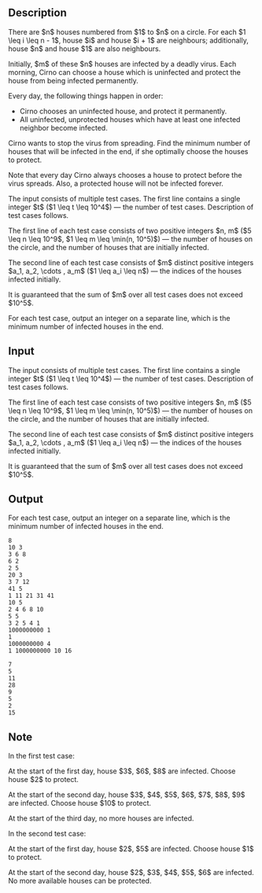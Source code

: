 ## Description

<div><p>There are $n$ houses numbered from $1$ to $n$ on a circle. For each $1 \leq i \leq n - 1$, house $i$ and house $i + 1$ are neighbours; additionally, house $n$ and house $1$ are also neighbours.</p><p>Initially, $m$ of these $n$ houses are infected by a deadly virus. Each <span class="tex-font-style-bf">morning</span>, Cirno can choose a house which is uninfected and protect the house from being infected permanently.</p><p>Every day, the following things happen in order:</p><ul> <li> Cirno chooses an uninfected house, and protect it permanently. </li><li> All uninfected, unprotected houses which have at least one <span class="tex-font-style-bf">infected</span> neighbor become infected. </li></ul><p>Cirno wants to stop the virus from spreading. Find the minimum number of houses that will be infected in the end, if she optimally choose the houses to protect.</p><p>Note that every day Cirno always chooses a house to protect <span class="tex-font-style-bf">before</span> the virus spreads. Also, a protected house will not be infected forever.</p></div><div class="input-specification"><p>The input consists of multiple test cases. The first line contains a single integer $t$ ($1 \leq t \leq 10^4$) — the number of test cases. Description of test cases follows.</p><p>The first line of each test case consists of two positive integers $n, m$ ($5 \leq n \leq 10^9$, $1 \leq m \leq \min(n, 10^5)$) — the number of houses on the circle, and the number of houses that are initially infected. </p><p>The second line of each test case consists of $m$ distinct positive integers $a_1, a_2, \cdots , a_m$ ($1 \leq a_i \leq n$) — the indices of the houses infected initially.</p><p>It is guaranteed that the sum of $m$ over all test cases does not exceed $10^5$.</p></div><div class="output-specification"><p>For each test case, output an integer on a separate line, which is the minimum number of infected houses in the end.</p></div>

## Input

<p>The input consists of multiple test cases. The first line contains a single integer $t$ ($1 \leq t \leq 10^4$) — the number of test cases. Description of test cases follows.</p><p>The first line of each test case consists of two positive integers $n, m$ ($5 \leq n \leq 10^9$, $1 \leq m \leq \min(n, 10^5)$) — the number of houses on the circle, and the number of houses that are initially infected. </p><p>The second line of each test case consists of $m$ distinct positive integers $a_1, a_2, \cdots , a_m$ ($1 \leq a_i \leq n$) — the indices of the houses infected initially.</p><p>It is guaranteed that the sum of $m$ over all test cases does not exceed $10^5$.</p>

## Output

<p>For each test case, output an integer on a separate line, which is the minimum number of infected houses in the end.</p>





```input1|2,3,6,7,10,11,14,15
8
10 3
3 6 8
6 2
2 5
20 3
3 7 12
41 5
1 11 21 31 41
10 5
2 4 6 8 10
5 5
3 2 5 4 1
1000000000 1
1
1000000000 4
1 1000000000 10 16
```




```output1
7
5
11
28
9
5
2
15
```



## Note

<p>In the first test case:</p><p>At the start of the first day, house $3$, $6$, $8$ are infected. Choose house $2$ to protect.</p><p>At the start of the second day, house $3$, $4$, $5$, $6$, $7$, $8$, $9$ are infected. Choose house $10$ to protect.</p><p>At the start of the third day, no more houses are infected.</p><p>In the second test case:</p><p>At the start of the first day, house $2$, $5$ are infected. Choose house $1$ to protect.</p><p>At the start of the second day, house $2$, $3$, $4$, $5$, $6$ are infected. No more available houses can be protected.</p>
